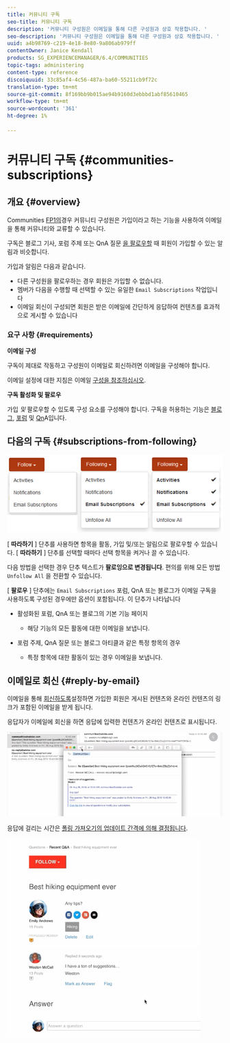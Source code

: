 ```yaml
---
title: 커뮤니티 구독
seo-title: 커뮤니티 구독
description: '커뮤니티 구성원은 이메일을 통해 다른 구성원과 상호 작용합니다. '
seo-description: '커뮤니티 구성원은 이메일을 통해 다른 구성원과 상호 작용합니다. '
uuid: a4b98769-c219-4e18-8e80-9a806ab979ff
contentOwner: Janice Kendall
products: SG_EXPERIENCEMANAGER/6.4/COMMUNITIES
topic-tags: administering
content-type: reference
discoiquuid: 33c85af4-4c56-487a-ba60-55211cb9f72c
translation-type: tm+mt
source-git-commit: 8f169bb9b015ae94b9160d3ebbbd1abf85610465
workflow-type: tm+mt
source-wordcount: '361'
ht-degree: 1%

---
```



# 커뮤니티 구독 {#communities-subscriptions}

## 개요 {#overview}

Communities [FP1의](deploy-communities.md#latestfeaturepack)경우 커뮤니티 구성원은 가입이라고 하는 기능을 사용하여 이메일을 통해 커뮤니티와 교류할 수 있습니다.

구독은 블로그 기사, 포럼 주제 또는 QnA 질문 [을 팔로우할](notifications.md) 때 회원이 가입할 수 있는 알림과 비슷합니다.

가입과 알림은 다음과 같습니다.

* 다른 구성원을 팔로우하는 경우 회원은 가입할 수 없습니다.
* 멤버가 다음을 수행할 때 선택할 수 있는 유일한 `Email Subscriptions` 작업입니다
* 이메일 회신이 구성되면 회원은 받은 이메일에 간단하게 응답하여 컨텐츠를 효과적으로 게시할 수 있습니다

### 요구 사항 {#requirements}

**이메일 구성**

구독이 제대로 작동하고 구성원이 이메일로 회신하려면 이메일을 구성해야 합니다.

이메일 설정에 대한 지침은 이메일 [구성을 참조하십시오](email.md).

**구독 활성화 및 팔로우**

가입 *및* 팔로우할 수 있도록 구성 요소를 구성해야 합니다. 구독을 허용하는 기능은 [블로그](blog-feature.md), [포럼](forum.md) 및 [Qn](working-with-qna.md)A입니다.

## 다음의 구독 {#subscriptions-from-following}

![chlimage_1-5](assets/chlimage_1-5.png)

[ **따라하기** ] 단추를 사용하면 항목을 활동, 가입 및/또는 알림으로 팔로우할 수 있습니다. [ **따라하기** ] 단추를 선택할 때마다 선택 항목을 켜거나 끌 수 있습니다.

다음 방법을 선택한 경우 단추 텍스트가 **팔로잉으로 변경됩니다**. 편의를 위해 모든 방법 `Unfollow All` 을 전환할 수 있습니다.

[ **팔로우** ] 단추에는 `Email Subscriptions` 포럼, QnA 또는 블로그가 이메일 구독을 사용하도록 구성된 경우에만 옵션이 포함됩니다. 이 단추가 나타납니다

* 활성화된 포럼, QnA 또는 블로그의 기본 기능 페이지

   * 해당 기능의 모든 활동에 대한 이메일을 보냅니다.

* 포럼 주제, QnA 질문 또는 블로그 아티클과 같은 특정 항목의 경우

   * 특정 항목에 대한 활동이 있는 경우 이메일을 보냅니다.

## 이메일로 회신 {#reply-by-email}

이메일을 통해 [회신하도록](email.md#configure-polling-importer)설정하면 가입한 회원은 게시된 컨텐츠와 온라인 컨텐츠의 링크가 포함된 이메일을 받게 됩니다.

응답자가 이메일에 회신을 하면 응답에 입력한 컨텐츠가 온라인 컨텐츠로 표시됩니다.

![chlimage_1-6](assets/chlimage_1-6.png)

응답에 걸리는 시간은 [폴링 가져오기의 업데이트 간격에 의해 결정됩니다](email.md#configure-polling-importer).

![chlimage_1-7](assets/chlimage_1-7.png)

